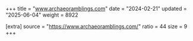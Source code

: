 +++
title = "www.archaeoramblings.com"
date = "2024-02-21"
updated = "2025-06-04"
weight = 8922

[extra]
source = "https://www.archaeoramblings.com/"
ratio = 44
size = 9
+++
